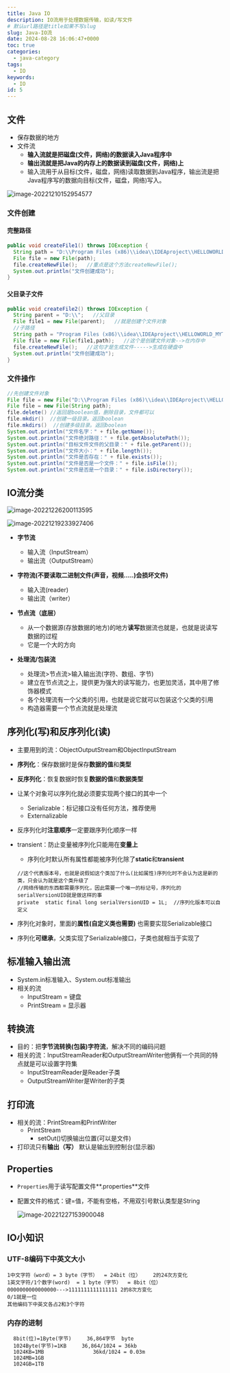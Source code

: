 ```yaml
---
title: Java IO
description: IO流用于处理数据传输，如读/写文件
# 默认url路径是title如果不写slug
slug: Java-IO流
date: 2024-08-28 16:06:47+0000
toc: true
categories:
  - java-category
tags:
  - IO
keywords:
  - IO
id: 5
---
```


## 文件

- 保存数据的地方
- 文件流
    - **输入流就是把磁盘(文件，网络)的数据读入Java程序中**
    - **输出流就是把Java的内存上的数据读到磁盘(文件，网络)上**
    - 输入流用于从目标(文件，磁盘，网络)读取数据到Java程序，输出流是把Java程序写的数据向目标(文件，磁盘，网络)写入。

![image-20221210152954577](img/io/image-20221210152954577.png)

### 文件创建

#### 完整路径

```java
public void createFile1() throws IOException {
  String path = "D:\\Program Files (x86)\\idea\\IDEAproject\\HELLOWORLD_MYTEST\\src\\newknowledge\\iostream\\file1.txt";
  File file = new File(path);
  file.createNewFile();   //重点是这个方法createNewFile();
  System.out.println("文件创建成功");
}
```

#### 父目录子文件


```java
public void createFile2() throws IOException {
  String parent = "D:\\";   //父目录
  File file1 = new File(parent);   //就是创建个文件对象
  //子路径
  String path = "Program Files (x86)\\idea\\IDEAproject\\HELLOWORLD_MYTEST\\src\\newknowledge\\iostream\\file2.txt";
  File file = new File(file1,path);   //这个是创建文件对象-->在内存中
  file.createNewFile();   //这句才是生成文件----->生成在硬盘中
  System.out.println("文件创建成功");
}
```

### 文件操作

```java
//先创建文件对象
File file = new File("D:\\Program Files (x86)\\idea\\IDEAproject\\HELLOWORLD_MYTEST\\src\\newknowledge\\iostream\\file1.txt");
File file = new File(String path);
file.delete() //返回是boolean值，删除目录，文件都可以
file.mkdir()  //创建一级目录。返回boolean    
file.mkdirs()  //创建多级目录。返回boolean 
System.out.println("文件名字：" + file.getName());        
System.out.println("文件绝对路径：" + file.getAbsolutePath());        
System.out.println("目标文件文件的父目录：" + file.getParent());        
System.out.println("文件大小：" + file.length());        
System.out.println("文件是否存在：" + file.exists());        
System.out.println("文件是否是一个文件：" + file.isFile());        
System.out.println("文件是否是一个目录：" + file.isDirectory());        
```

## IO流分类

![image-20221226200113595](img/io/image-20221226200113595.png)


![image-20221219233927406](img/io/image-20221219233927406.png)


- **字节流**

    - 输入流（InputStream）
    - 输出流（OutputStream）

- **字符流(不要读取二进制文件(声音，视频.....)会损坏文件)**

    - 输入流(reader)
    - 输出流（writer）

- **节点流（底层）**

    - 从一个数据源(存放数据的地方)的地方**读写**数据流也就是，也就是说读写数据的过程
    - 它是一个大的方向

- **处理流/包装流**

    - 处理流>节点流>输入输出流(字符、数组、字节)
    - 建立在节点流之上，提供更为强大的读写能力，也更加灵活，其中用了修饰器模式
    - 各个处理流有一个父类的引用，也就是说它就可以包装这个父类的引用
    - 构造器需要一个节点流就是处理流

## 序列化(写)和反序列化(读)

- 主要用到的流：ObjectOutputStream和ObjectInputStream

- **序列化**：保存数据时是保存**数据的值**和**类型**

- **反序列化**：恢复数据时恢复**数据的值**和**数据类型**

- 让某个对象可以序列化就必须要实现两个接口的其中一个

    - Serializable：标记接口没有任何方法，推荐使用
    - Externalizable

- 反序列化时**注意顺序**一定要跟序列化顺序一样

- transient：防止变量被序列化只能用在**变量上**

    - 序列化时默认所有属性都能被序列化除了**static**和**transient**

  ```
  //这个代表版本号，也就是说假如这个类加了什么(比如属性)序列化时不会认为这是新的类，只会认为就是这个类升级了
  //网络传输的东西都需要序列化，因此需要一个唯一的标记号，序列化的serialVersionUID就是做这样的事
  private  static final long serialVersionUID = 1L;  //序列化版本可以自定义
  ```

- 序列化对象时，里面的**属性(自定义类也需要)** 也需要实现Serializable接口
- 序列化**可继承**，父类实现了Serializable接口，子类也就相当于实现了

## 标准输入输出流

- System.in标准输入、System.out标准输出
- 相关的流
    - InputStream   =  键盘
    - PrintStream   =  显示器

## 转换流

- 目的：把**字节流转换(包装)字符流**，解决不同的编码问题
- 相关的流：InputStreamReader和OutputStreamWriter他俩有一个共同的特点就是可以设置字符集
    - InputStreamReader是Reader子类
    - OutputStreamWriter是Writer的子类

## 打印流

- 相关的流：PrintStream和PrintWriter
    - PrintStream
      - setOut()切换输出位置(可以是文件)
- 打印流只有**输出（写）** 默认是输出到控制台(显示器)

## Properties

- `Properties`用于读写配置文件**.properties**文件
- 配置文件的格式：键=值，不能有空格，不用双引号默认类型是String

  ![image-20221227153900048](img/io/image-20221227153900048.png)




## IO小知识

### UTF-8编码下中英文大小

```text
1中文字符（word）= 3 byte（字节）  = 24bit（位）    2的24次方变化
1英文字符/1个数字(word)  = 1 byte（字节）  = 8bit（位）    0000000000000000--->1111111111111111 2的8次方变化
0/1就是一位
其他编码下中英文各占2和3个字符
```

### 内存的进制

```text
  8bit(位)=1Byte(字节)     36,864字节  byte
  1024Byte(字节)=1KB	   36,864/1024 = 36kb
  1024KB=1MB				36kd/1024 = 0.03m   
  1024MB=1GB 				
  1024GB=1TB  
  ```